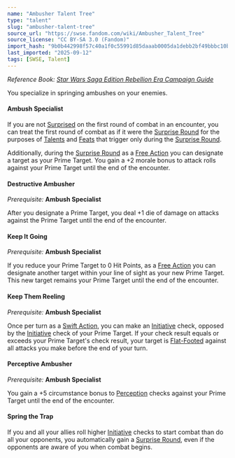 ```yaml
---
name: "Ambusher Talent Tree"
type: "talent"
slug: "ambusher-talent-tree"
source_url: "https://swse.fandom.com/wiki/Ambusher_Talent_Tree"
source_license: "CC BY-SA 3.0 (Fandom)"
import_hash: "9b0b442998f57c40a1f0c55991d85daaab0005da1debb2bf49bbbc10b98fa04a"
last_imported: "2025-09-12"
tags: [SWSE, Talent]
---
```

*Reference Book: [Star Wars Saga Edition Rebellion Era Campaign Guide](https://swse.fandom.com/wiki/Star_Wars_Saga_Edition_Rebellion_Era_Campaign_Guide)*

You specialize in springing ambushes on your enemies.

#### **Ambush Specialist**
If you are not [Surprised](https://swse.fandom.com/wiki/Surprised) on the first round of combat in an encounter, you can treat the first round of combat as if it were the [Surprise Round](https://swse.fandom.com/wiki/Surprise_Round) for the purposes of [Talents](https://swse.fandom.com/wiki/Talents) and [Feats](https://swse.fandom.com/wiki/Feats) that trigger only during the [Surprise Round](https://swse.fandom.com/wiki/Surprise_Round).

Additionally, during the [Surprise Round](https://swse.fandom.com/wiki/Surprise_Round) as a [Free Action](https://swse.fandom.com/wiki/Free_Action) you can designate a target as your Prime Target. You gain a +2 morale bonus to attack rolls against your Prime Target until the end of the encounter.

#### **Destructive Ambusher**
*Prerequisite:* **Ambush Specialist**

After you designate a Prime Target, you deal +1 die of damage on attacks against the Prime Target until the end of the encounter.

#### **Keep It Going**
*Prerequisite:* **Ambush Specialist**

If you reduce your Prime Target to 0 Hit Points, as a [Free Action](https://swse.fandom.com/wiki/Free_Action) you can designate another target within your line of sight as your new Prime Target. This new target remains your Prime Target until the end of the encounter.

#### **Keep Them Reeling**
*Prerequisite:* **Ambush Specialist**

Once per turn as a [Swift Action](https://swse.fandom.com/wiki/Swift_Action), you can make an [Initiative](https://swse.fandom.com/wiki/Initiative) check, opposed by the [Initiative](https://swse.fandom.com/wiki/Initiative) check of your Prime Target. If your check result equals or exceeds your Prime Target's check result, your target is [Flat-Footed](https://swse.fandom.com/wiki/Flat-Footed) against all attacks you make before the end of your turn.

#### **Perceptive Ambusher**
*Prerequisite:* **Ambush Specialist**

You gain a +5 circumstance bonus to [Perception](https://swse.fandom.com/wiki/Perception) checks against your Prime Target until the end of the encounter.

#### **Spring the Trap**
If you and all your allies roll higher [Initiative](https://swse.fandom.com/wiki/Initiative) checks to start combat than do all your opponents, you automatically gain a [Surprise Round](https://swse.fandom.com/wiki/Surprise_Round), even if the opponents are aware of you when combat begins.